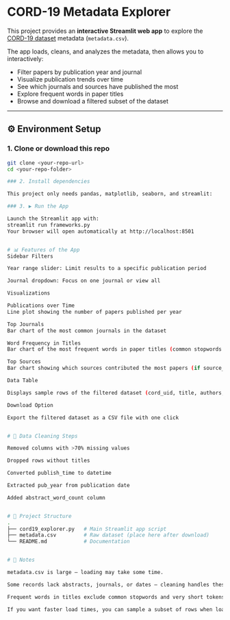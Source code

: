 # CORD-19 Metadata Explorer

This project provides an **interactive Streamlit web app** to explore the [CORD-19 dataset](https://www.kaggle.com/allen-institute-for-ai/CORD-19-research-challenge) metadata (`metadata.csv`).  

The app loads, cleans, and analyzes the metadata, then allows you to interactively:
- Filter papers by publication year and journal
- Visualize publication trends over time
- See which journals and sources have published the most
- Explore frequent words in paper titles
- Browse and download a filtered subset of the dataset

---

## ⚙️ Environment Setup

### 1. Clone or download this repo
```bash
git clone <your-repo-url>
cd <your-repo-folder>

### 2. Install dependencies

This project only needs pandas, matplotlib, seaborn, and streamlit:

### 3. ▶️ Run the App

Launch the Streamlit app with:
streamlit run frameworks.py
Your browser will open automatically at http://localhost:8501


# 📊 Features of the App
Sidebar Filters

Year range slider: Limit results to a specific publication period

Journal dropdown: Focus on one journal or view all

Visualizations

Publications over Time
Line plot showing the number of papers published per year

Top Journals
Bar chart of the most common journals in the dataset

Word Frequency in Titles
Bar chart of the most frequent words in paper titles (common stopwords removed)

Top Sources
Bar chart showing which sources contributed the most papers (if source_x column is present)

Data Table

Displays sample rows of the filtered dataset (cord_uid, title, authors, journal, publish_time, abstract_word_count)

Download Option

Export the filtered dataset as a CSV file with one click


# 🧹 Data Cleaning Steps

Removed columns with >70% missing values

Dropped rows without titles

Converted publish_time to datetime

Extracted pub_year from publication date

Added abstract_word_count column


# 📂 Project Structure
.
├── cord19_explorer.py   # Main Streamlit app script
├── metadata.csv         # Raw dataset (place here after download)
└── README.md            # Documentation


# 📝 Notes

metadata.csv is large — loading may take some time.

Some records lack abstracts, journals, or dates — cleaning handles these gracefully.

Frequent words in titles exclude common stopwords and very short tokens.

If you want faster load times, you can sample a subset of rows when loading the CSV.


